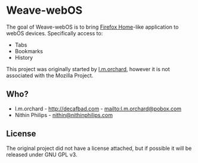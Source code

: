 # Weave-webOS
The goal of Weave-webOS is to bring [Firefox
Home](https://www.mozilla.org/en-US/mobile/home/)-like application to webOS
devices. Specifically access to:

 * Tabs
 * Bookmarks
 * History

This project was originally started by
[l.m.orchard](https://github.com/lmorchard/weave-webos), however it is not associated
with the Mozilla Project.

## Who?

* l.m.orchard - <http://decafbad.com> - <mailto:l.m.orchard@pobox.com>
* Nithin Philips - <nithin@nithinphilips.com>

## License
The original project did not have a license attached, but if possible it will
be released under GNU GPL v3.
